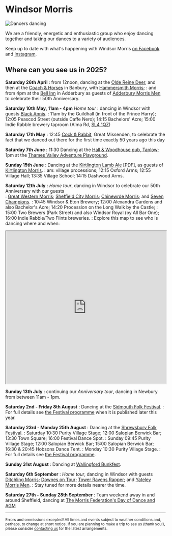 
Windsor Morris
==============

<img class="img-right" src="/img/IMG_7201.jpg" alt="Dancers dancing" />

We are a friendly, energetic and enthusiastic group who enjoy dancing together and taking our dances to a variety of audiences. 

Keep up to date with what's happening with Windsor Morris 
<a href='https://www.facebook.com/windsormorrisdancers'>on Facebook<i class="stack fab fa-facebook-square"></i></a> and [Instagram](https://www.instagram.com/wmwindsormorris)<i class="stack fab fa-instagram"></i>.

Where can you see us in 2025?
-----------------------------

**Saturday 26th April** 
: from 12noon, dancing at the [Olde Reine Deer](https://whatpub.com/pubs/OXN/11/olde-reine-deer-inn-banbury), and then at the [Coach & Horses](https://whatpub.com/pubs/OXN/61/coach-horses-banbury) in Banbury, with [Hammersmith Morris](https://www.hammersmithmorris.org.uk/);
: and from 4pm at the [Bell Inn](https://whatpub.com/pubs/OXN/133/bell-inn-adderbury) in Adderbury as guests of [Adderbury Morris Men](https://www.adderburymorris.org.uk/) to celebrate their 50th Anniversary.

**Saturday 10th May, 11am - 4pm** _Home tour_
: dancing in Windsor with guests [Black Annis](https://blackannismorris.org/). 
: 11am by the Guildhall (in front of the Prince Harry); 12:05 Peascod Street (outside Caffe Nero); 14:15 Bachelors' Acre; 15:00 Indie Rabble brewery taproom (Alma Rd, [SL4 1QZ](https://www.google.com/maps/place/Indie+Rabble+Brewing+Company/@51.483531,-0.611781,14z/data=!4m6!3m5!1s0x48767bc7ff13d37f:0xa9a2f75892a62a60!8m2!3d51.4835306!4d-0.6117808!16s%2Fg%2F11v4j7x20z?hl=en&entry=ttu&g_ep=EgoyMDI1MDQyMS4wIKXMDSoASAFQAw%3D%3D))

**Saturday 17th May**
: 12:45 [Cock & Rabbit](https://camra.org.uk/pubs/cock-rabbit-the-lee-165398), Great Missenden, to celebrate the fact that we danced out there for the first time exactly 50 years ago this day

**Saturday 7th June**
: 11:30 Dancing at the [Hall & Woodhouse pub, Taplow](https://camra.org.uk/pubs/hall-woodhouse-taplow-taplow-196848); 1pm at the [Thames Valley Adventure Playground](https://www.tvap.co.uk/).

**Sunday 15th June**
: Dancing at the [Kirtlington Lamb Ale](https://kirtlington-morris.org.uk/wp-content/uploads/2025/06/KMM_LA_2025_New_v1.pdf) [PDF], as guests of [Kirtlington Morris](https://kirtlington-morris.org.uk/).
: am: village processions; 12:15 Oxford Arms; 12:55 Village Hall; 13:35 Village School; 14:15 Dashwood Arms.

**Saturday 12th July**
: _Home tour_, dancing in Windsor to celebrate our 50th Anniversary with our guests  
: [Great Western Morris](https://www.great-western.org.uk/); [Sheffield City Morris](https://sheffieldcitymorris.org.uk/); [Chinewrde Morris](http://www.chinewrde.co.uk/); and [Seven Champions](https://www.facebook.com/groups/sevenchampionsfans/).
: 10:45 Windsor & Eton Brewery; 12:00 Alexandra Gardens and also Bachelor's Acre; 14:20 Procession on the Long Walk by the Castle;
: 15:00 Two Brewers (Park Street) and also Windsor Royal (by All Bar One); 16:00 Indie Rabble/Two Flints breweries.
: Explore this map to see who is dancing where and when:

<iframe src="https://www.google.com/maps/d/embed?mid=11O8GC73uXxzAO3CzL8CHtrp-D6nKpug&ehbc=2E312F" width="100%" height="480" style="text-align: left"></iframe>

**Sunday 13th July**
: continuing our _Anniversary tour_, dancing in Newbury from between 11am - 1pm.

**Saturday 2nd - Friday 8th August**
: Dancing at the [Sidmouth Folk Festival](https://sidmouthfolkfestival.co.uk/). 
: For full details see [the Festival programme](https://sidmouthfolkfestival.co.uk/display-dance/) when it is published later this year.

**Saturday 23rd - Monday 25th August**
: Dancing at the [Shrewsbury Folk Festival](https://shrewsburyfolkfestival.co.uk/). 
: Saturday 10:30 Purity Village Stage; 12:00 Salopian Berwick Bar; 13:30 Town Square; 16:00 Festival Dance Spot.
: Sunday 09:45 Purity Village Stage; 12:00 Salopian Berwick Bar; 15:00 Salopian Berwick Bar; 16:30 & 20:45 Hobsons Dance Tent.
: Monday 10:30 Purity Village Stage.
: For full details see [the Festival programme](https://shrewsburyfolkfestival.co.uk/line-up/morrisanddancesides/).

**Sunday 31st August**
: Dancing at [Wallingford Bunkfest](http://www.bunkfest.co.uk/).

**Saturday 6th September**
: _Home tour_, dancing in Windsor with guests [Ditchling Morris](https://www.ditchlingmorris.org/); [Downes on Tour](https://www.google.com/search?q=%23downesontourmorris); [Tower Ravens Rapper](https://www.towerravens.org.uk/); and [Yateley Morris Men](https://yateleymorrismen.org.uk/).
: Stay tuned for more details nearer the time.

**Saturday 27th - Sunday 28th September**
: Team weekend away in and around Sheffield, dancing at [The Morris Federation's Day of Dance and AGM](https://www.morrisfed.org.uk/event/morris-federation-day-of-dance-and-agm-2025/)

----

<small>Errors and ommissions excepted!  All times and events subject to weather conditions and, perhaps, to change at short notice. If you are planning to make a trip to see us (thank you!), please consider [contacting us](contact-us/) for the latest arrangements.</small>

